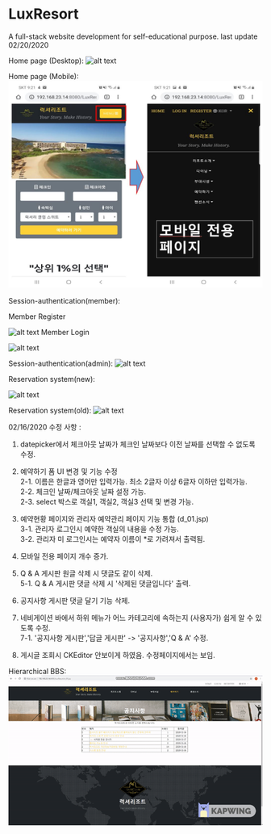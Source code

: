 # LuxResort
A full-stack website development for self-educational purpose. last update 02/20/2020

Home page (Desktop): 
![alt text](https://github.com/dabitk/LuxResort/blob/master/main_page.gif "Main Page")

Home page (Mobile):
![alt text](https://github.com/dabitk/LuxResort/blob/master/mobilePg.JPG "Mobile Page")

Session-authentication(member):

Member Register

![alt text](https://github.com/dabitk/LuxResort/blob/master/session_memberRegister.gif "Session Auth1")
Member Login

![alt text](https://github.com/dabitk/LuxResort/blob/master/session_memberLogin.gif "Session Auth2")

Session-authentication(admin):
![alt text](https://github.com/dabitk/LuxResort/blob/master/session_login.gif "Session Auth3")

Reservation system(new):

![alt text](https://github.com/dabitk/LuxResort/blob/master/Ajax_reservation.gif "Reservation System1")

Reservation system(old):
![alt text](https://github.com/dabitk/LuxResort/blob/master/reservation_system.gif "Reservation System2")

02/16/2020 수정 사항 :
1. datepicker에서 체크아웃 날짜가 체크인 날짜보다 이전 날짜를 선택할 수 없도록 수정.

2. 예약하기 폼 UI 변경 및 기능 수정 <br/>
	2-1. 이름은 한글과 영어만 입력가능. 최소 2글자 이상 6글자 이하만 입력가능.<br/>
	2-2. 체크인 날짜/체크아웃 날짜 설정 가능.<br/>
	2-3. select 박스로 객실1, 객실2, 객실3 선택 및 변경 가능.<br/>

3. 예약현황 페이지와 관리자 예약관리 페이지 기능 통합 (d_01.jsp) <br/>
	3-1. 관리자 로그인시 예약한 객실의 내용을 수정 가능. <br/>
	3-2. 관리자 미 로그인시는 예약자 이름이 *로 가려져서 출력됨.<br/> 

4. 모바일 전용 페이지 개수 증가.</br>

5. Q & A 게시판 원글 삭제 시 댓글도 같이 삭제. <br/>
	5-1. Q & A 게시판 댓글 삭제 시 '삭제된 댓글입니다' 출력. <br/>

6. 공지사항 게시판 댓글 달기 기능 삭제. <br/>

7. 네비게이션 바에서 하위 메뉴가 어느 카테고리에 속하는지 (사용자가) 쉽게 알 수 있도록 수정. <br/>
	7-1. '공지사항 게시판','답글 게시판' -> '공지사항','Q & A' 수정. <br/>

8. 게시글 조회시 CKEditor 안보이게 하였음. 수정페이지에서는 보임. <br/>


Hierarchical BBS:
![alt text](https://github.com/dabitk/LuxResort/blob/master/hierarchical_bbs.gif "Bbs")
